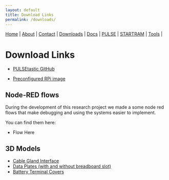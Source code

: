 ```yaml
---
layout: default
title: Download Links
permalink: /downloads/
---
```

<nav>
  <a href="{{ '/' | relative_url }}">Home</a> |
  <a href="{{ '/about/' | relative_url }}">About</a> |
  <a href="{{ '/contact/' | relative_url }}">Contact</a> |
  <a href="{{ '/downloads/' | relative_url }}">Downloads</a> |
  <a href="{{ '/docs/' | relative_url }}">Docs</a> |
  <a href="{{ '/pulse/' | relative_url }}">PULSE</a> |
  <a href="{{ '/startram/' | relative_url }}">STARTRAM</a> |
  <a href="{{ '/tools/' | relative_url }}">Tools</a> |
</nav>

# Download Links
- [PULSEtastic GitHub](https://github.com/uaf-t3/PULSEtastic)

- [Preconfigured RPi image](https://drive.google.com/uc?export=download&id=1S6J_fAglL9M6mzWFw1tUbjceDgXkKHDi)

## Node-RED flows
During the development of this research project we made a some node red flows that make debugging and using the systems easier to implement. 

You can find them here:
- Flow Here

## 3D Models
- [Cable Gland Interface](https://www.thingiverse.com/thing:7082296)
- [Data Plates (with and without breadboard slot)](https://www.thingiverse.com/thing:7082335)
- [Battery Terminal Covers](https://www.thingiverse.com/thing:7082314)


